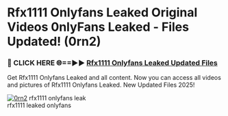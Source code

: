 # Rfx1111 Onlyfans Leaked Original Videos 0nlyFans Leaked - Files Updated! (0rn2)

<h3>🔴 CLICK HERE 🌐==►► <a href="https://tinyurl.com/x26r9saj" rel="nofollow">Rfx1111 Onlyfans Leaked Updated Files</a></h3>

Get Rfx1111 Onlyfans Leaked and all content. Now you can access all videos and pictures of Rfx1111 Onlyfans Leaked. New Updated Files 2025!

[![0rn2](https://i.imgur.com/LkgZPqh.gif)](https://tinyurl.com/x26r9saj)
rfx1111 onlyfans leak<br>
rfx1111 leaked onlyfans